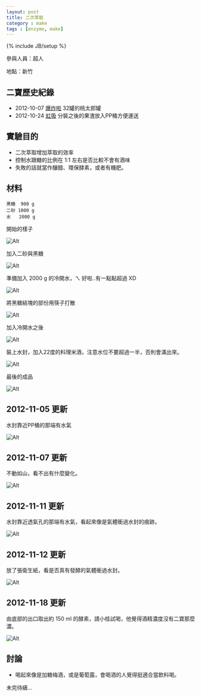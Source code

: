 ```yaml
---
layout: post
title: 二次萃取
category : make
tags : [enzyme, make]
---
```

{% include JB/setup %}

參與人員：超人

地點：新竹

## 二寶歷史紀錄

* 2012-10-07 [爆炸啦](/make/2012/10/07/bang) 32罐的桃太郎罐
* 2012-10-24 [虹吸](/make/2012/10/24/siphon) 分裝之後的果渣放入PP桶方便運送

## 實驗目的

* 二次萃取增加萃取的效率
* 控制水跟糖的比例在 1:1 左右是否比較不會有酒味
* 失敗的話就當作釀醋、環保酵素，或者有機肥。

## 材料

    黑糖  900 g
    二砂 1000 g
    水   2000 g

開始的樣子

![Alt](/img/make/2012-11-04/IMG_20121104_234338.jpg)

加入二砂與黑糖

![Alt](/img/make/2012-11-04/IMG_20121104_234747.jpg)

準備加入 2000 g 的冷開水，ㄟ 好啦..有一點點超過 XD

![Alt](/img/make/2012-11-04/IMG_20121104_235343.jpg)

將黑糖結塊的部份用筷子打散

![Alt](/img/make/2012-11-04/IMG_20121104_235409.jpg)

加入冷開水之後

![Alt](/img/make/2012-11-04/IMG_20121104_235815.jpg)

裝上水封，加入22度的料理米酒，注意水位不要超過一半，否則會滿出來。

![Alt](/img/make/2012-11-04/IMG_20121105_000052.jpg)

最後的成品

![Alt](/img/make/2012-11-04/IMG_20121105_000052.jpg)


## 2012-11-05 更新

水封靠近PP桶的那端有水氣

![Alt](/img/make/2012-11-04/IMG_20121105_234953.jpg)

## 2012-11-07 更新

不動如山，看不出有什麼變化。

![Alt](/img/make/2012-11-04/IMG_20121107_201454.jpg)

## 2012-11-11 更新

水封靠近透氣孔的那端有水氣，看起來像是氣體衝過水封的痕跡。

![Alt](/img/make/2012-11-04/IMG_20121111_002750.jpg)

## 2012-11-12 更新

放了張衛生紙，看是否真有發酵的氣體衝過水封。

![Alt](/img/make/2012-11-04/IMG_20121112_002410.jpg)

## 2012-11-18 更新

由底部的出口取出約 150 ml 的酵素，請小桂試喝，他覺得酒精濃度沒有二寶那麼濃。

![Alt](/img/make/2012-11-04/IMG_20121118_202544.jpg)

## 討論

* 喝起來像是加糖梅酒，或是葡萄露，會喝酒的人覺得挺適合當飲料喝。

未完待續...

